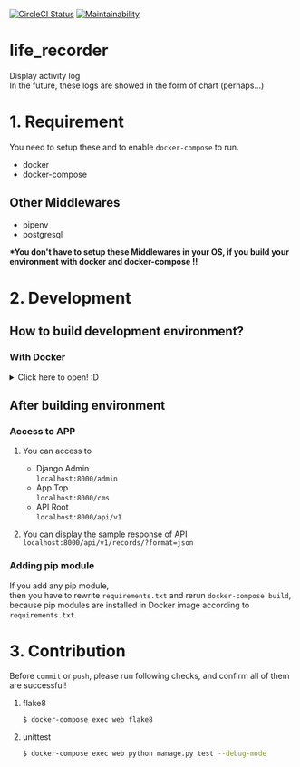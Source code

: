 [![CircleCI Status](https://circleci.com/gh/siruku6/life_recorder.svg?style=svg)](https://app.circleci.com/pipelines/github/siruku6/life_recorder?branch=master)
[![Maintainability](https://api.codeclimate.com/v1/badges/a8818b78f606cad7164c/maintainability)](https://codeclimate.com/github/siruku6/life_recorder/maintainability)

# life_recorder
Display activity log  
In the future, these logs are showed in the form of chart (perhaps...)

# 1. Requirement

You need to setup these and to enable `docker-compose` to run.

- docker
- docker-compose

## Other Middlewares

- pipenv
- postgresql

**\*You don't have to setup these Middlewares in your OS, if you build your environment with docker and docker-compose !!**

# 2. Development

## How to build development environment?

### With Docker

<details><summary>Click here to open! :D</summary><div>

1. Copy `.env`
    ```bash
    $ cp .env.example .env
    ```
    |No|Name       |Value Example|Note                                   |
    |:-|:----------|:------------|:--------------------------------------|
    |1 |DEBUG      |True         |True => Display error detail on browser|
    |2 |SECRET_KEY |xxxxxx...    |It is for Django                       |
    |3 |DB_USER    |user         |It is username of your postgresql      |
    |4 |DB_PASSWORD|password     |It is password of your postgresql      |

1. Execute following commands
    ```bash
    $ docker-compose build
    $ docker-compose up -d
    $ docker attach life_recorder_web_1
    $ docker-compose exec web python manage.py createsuperuser
    >> ** Input information of your superuser! **
    ```

1. You can run automated test by this command
    ```bash
    $ docker-compose exec web python manage.py test --debug-mode

    # I recommend following options!
    $ docker-compose exec web python manage.py test --debug-mode -v 2 --pdb --keepdb
    ```
</div></details>

## After building environment

### Access to APP

1. You can access to
    - Django Admin  
    `localhost:8000/admin`
    - App Top  
    `localhost:8000/cms`
    - API Root  
    `localhost:8000/api/v1`

1. You can display the sample response of API  
    `localhost:8000/api/v1/records/?format=json`

### Adding pip module

If you add any pip module,  
then you have to rewrite `requirements.txt` and rerun `docker-compose build`,  
because pip modules are installed in Docker image according to `requirements.txt`.

# 3. Contribution

Before `commit` or `push`, please run following checks, and confirm all of them are successful!

1. flake8  
    ```bash
    $ docker-compose exec web flake8
    ```

1. unittest  
    ```bash
    $ docker-compose exec web python manage.py test --debug-mode
    ```
